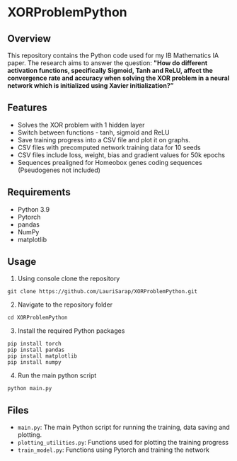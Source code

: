 # XORProblemPython

## Overview

This repository contains the Python code used for my IB Mathematics IA paper. 
The research aims to answer the question: **"How do different activation functions, specifically Sigmoid, Tanh and ReLU, affect the convergence rate and accuracy when solving the XOR problem in a neural network which is initialized using Xavier initialization?”**

## Features

- Solves the XOR problem with 1 hidden layer
- Switch between functions - tanh, sigmoid and ReLU
- Save training progress into a CSV file and plot it on graphs.
- CSV files with precomputed network training data for 10 seeds
- CSV files include loss, weight, bias and gradient values for 50k epochs
- Sequences prealigned for Homeobox genes coding sequences (Pseudogenes not included)

## Requirements

- Python 3.9
- Pytorch
- pandas
- NumPy
- matplotlib

## Usage

1. Using console clone the repository
```
git clone https://github.com/LauriSarap/XORProblemPython.git
```


2. Navigate to the repository folder
```
cd XORProblemPython
```
  

3. Install the required Python packages
```
pip install torch
pip install pandas
pip install matplotlib
pip install numpy
```
  

4. Run the main python script
```
python main.py
```


## Files

- `main.py`: The main Python script for running the training, data saving and plotting.
- `plotting_utilities.py`: Functions used for plotting the training progress
- `train_model.py`: Functions using Pytorch and training the network
